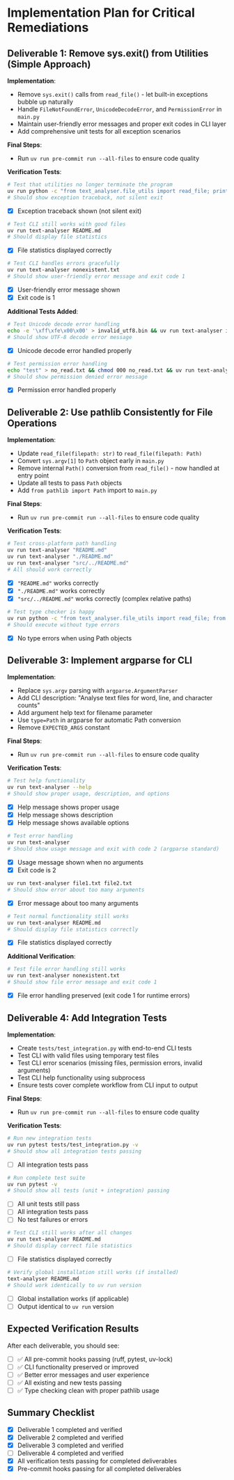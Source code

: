 # Implementation Plan for Critical Remediations

## Deliverable 1: Remove sys.exit() from Utilities (Simple Approach)

**Implementation**:
- Remove `sys.exit()` calls from `read_file()` - let built-in exceptions bubble up naturally
- Handle `FileNotFoundError`, `UnicodeDecodeError`, and `PermissionError` in `main.py`
- Maintain user-friendly error messages and proper exit codes in CLI layer
- Add comprehensive unit tests for all exception scenarios

**Final Steps**:
- Run `uv run pre-commit run --all-files` to ensure code quality

**Verification Tests**:
```bash
# Test that utilities no longer terminate the program
uv run python -c "from text_analyser.file_utils import read_file; print('Testing...'); read_file('nonexistent.txt')"
# Should show exception traceback, not silent exit
```
- [x] Exception traceback shown (not silent exit)

```bash
# Test CLI still works with good files
uv run text-analyser README.md
# Should display file statistics
```
- [x] File statistics displayed correctly

```bash
# Test CLI handles errors gracefully  
uv run text-analyser nonexistent.txt
# Should show user-friendly error message and exit code 1
```
- [x] User-friendly error message shown
- [x] Exit code is 1

**Additional Tests Added**:
```bash
# Test Unicode decode error handling
echo -e '\xff\xfe\x00\x00' > invalid_utf8.bin && uv run text-analyser invalid_utf8.bin
# Should show UTF-8 decode error message
```
- [x] Unicode decode error handled properly

```bash
# Test permission error handling  
echo "test" > no_read.txt && chmod 000 no_read.txt && uv run text-analyser no_read.txt
# Should show permission denied error message
```
- [x] Permission error handled properly

## Deliverable 2: Use pathlib Consistently for File Operations

**Implementation**:
- Update `read_file(filepath: str)` to `read_file(filepath: Path)`
- Convert `sys.argv[1]` to `Path` object early in `main.py`
- Remove internal `Path()` conversion from `read_file()` - now handled at entry point
- Update all tests to pass `Path` objects
- Add `from pathlib import Path` import to `main.py`

**Final Steps**:
- Run `uv run pre-commit run --all-files` to ensure code quality

**Verification Tests**:
```bash
# Test cross-platform path handling
uv run text-analyser "README.md"
uv run text-analyser "./README.md"  
uv run text-analyser "src/../README.md"
# All should work correctly
```
- [x] `"README.md"` works correctly
- [x] `"./README.md"` works correctly  
- [x] `"src/../README.md"` works correctly (complex relative paths)

```bash
# Test type checker is happy
uv run python -c "from text_analyser.file_utils import read_file; from pathlib import Path; read_file(Path('README.md'))"
# Should execute without type errors
```
- [x] No type errors when using Path objects

## Deliverable 3: Implement argparse for CLI

**Implementation**:
- Replace `sys.argv` parsing with `argparse.ArgumentParser`
- Add CLI description: "Analyse text files for word, line, and character counts"
- Add argument help text for filename parameter
- Use `type=Path` in argparse for automatic Path conversion
- Remove `EXPECTED_ARGS` constant

**Final Steps**:
- Run `uv run pre-commit run --all-files` to ensure code quality

**Verification Tests**:
```bash
# Test help functionality
uv run text-analyser --help
# Should show proper usage, description, and options
```
- [x] Help message shows proper usage
- [x] Help message shows description
- [x] Help message shows available options

```bash
# Test error handling
uv run text-analyser
# Should show usage message and exit with code 2 (argparse standard)
```
- [x] Usage message shown when no arguments
- [x] Exit code is 2

```bash
uv run text-analyser file1.txt file2.txt  
# Should show error about too many arguments
```
- [x] Error message about too many arguments

```bash
# Test normal functionality still works
uv run text-analyser README.md
# Should display file statistics correctly
```
- [x] File statistics displayed correctly

**Additional Verification**:
```bash
# Test file error handling still works
uv run text-analyser nonexistent.txt
# Should show file error message and exit code 1
```
- [x] File error handling preserved (exit code 1 for runtime errors)

## Deliverable 4: Add Integration Tests

**Implementation**:
- Create `tests/test_integration.py` with end-to-end CLI tests
- Test CLI with valid files using temporary test files
- Test CLI error scenarios (missing files, permission errors, invalid arguments)
- Test CLI help functionality using subprocess
- Ensure tests cover complete workflow from CLI input to output

**Final Steps**:
- Run `uv run pre-commit run --all-files` to ensure code quality

**Verification Tests**:
```bash
# Run new integration tests
uv run pytest tests/test_integration.py -v
# Should show all integration tests passing
```
- [ ] All integration tests pass

```bash
# Run complete test suite
uv run pytest -v
# Should show all tests (unit + integration) passing
```
- [ ] All unit tests still pass
- [ ] All integration tests pass
- [ ] No test failures or errors

```bash
# Test CLI still works after all changes
uv run text-analyser README.md
# Should display correct file statistics
```
- [ ] File statistics displayed correctly

```bash
# Verify global installation still works (if installed)
text-analyser README.md
# Should work identically to uv run version
```
- [ ] Global installation works (if applicable)
- [ ] Output identical to `uv run` version

## Expected Verification Results
After each deliverable, you should see:
- [ ] ✅ All pre-commit hooks passing (ruff, pytest, uv-lock)
- [ ] ✅ CLI functionality preserved or improved
- [ ] ✅ Better error messages and user experience
- [ ] ✅ All existing and new tests passing
- [ ] ✅ Type checking clean with proper pathlib usage

## Summary Checklist
- [x] Deliverable 1 completed and verified
- [x] Deliverable 2 completed and verified
- [x] Deliverable 3 completed and verified
- [ ] Deliverable 4 completed and verified
- [x] All verification tests passing for completed deliverables
- [x] Pre-commit hooks passing for all completed deliverables